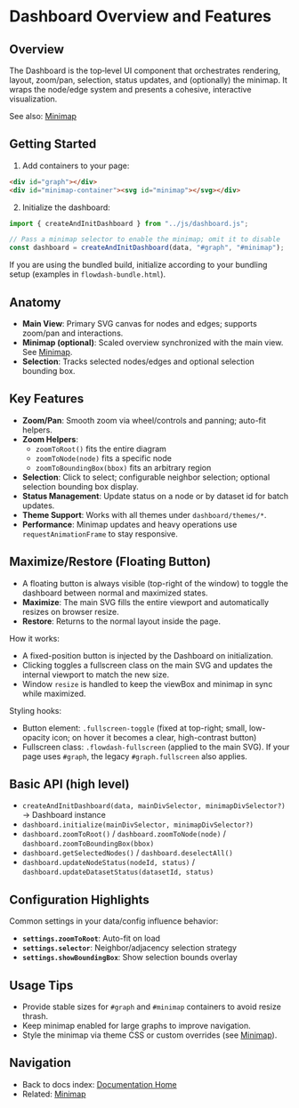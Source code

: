 # Dashboard Overview and Features

## Overview

The Dashboard is the top‑level UI component that orchestrates rendering, layout, zoom/pan, selection, status updates, and (optionally) the minimap. It wraps the node/edge system and presents a cohesive, interactive visualization.

See also: [Minimap](minimap.md)

## Getting Started

1) Add containers to your page:

```html
<div id="graph"></div>
<div id="minimap-container"><svg id="minimap"></svg></div>
```

2) Initialize the dashboard:

```javascript
import { createAndInitDashboard } from "../js/dashboard.js";

// Pass a minimap selector to enable the minimap; omit it to disable
const dashboard = createAndInitDashboard(data, "#graph", "#minimap");
```

If you are using the bundled build, initialize according to your bundling setup (examples in `flowdash-bundle.html`).

## Anatomy

- **Main View**: Primary SVG canvas for nodes and edges; supports zoom/pan and interactions.
- **Minimap (optional)**: Scaled overview synchronized with the main view. See [Minimap](minimap.md).
- **Selection**: Tracks selected nodes/edges and optional selection bounding box.

## Key Features

- **Zoom/Pan**: Smooth zoom via wheel/controls and panning; auto-fit helpers.
- **Zoom Helpers**:
  - `zoomToRoot()` fits the entire diagram
  - `zoomToNode(node)` fits a specific node
  - `zoomToBoundingBox(bbox)` fits an arbitrary region
- **Selection**: Click to select; configurable neighbor selection; optional selection bounding box display.
- **Status Management**: Update status on a node or by dataset id for batch updates.
- **Theme Support**: Works with all themes under `dashboard/themes/*`.
- **Performance**: Minimap updates and heavy operations use `requestAnimationFrame` to stay responsive.

## Maximize/Restore (Floating Button)

- A floating button is always visible (top-right of the window) to toggle the dashboard between normal and maximized states.
- **Maximize**: The main SVG fills the entire viewport and automatically resizes on browser resize.
- **Restore**: Returns to the normal layout inside the page.

How it works:

- A fixed-position button is injected by the Dashboard on initialization.
- Clicking toggles a fullscreen class on the main SVG and updates the internal viewport to match the new size.
- Window `resize` is handled to keep the viewBox and minimap in sync while maximized.

Styling hooks:

- Button element: `.fullscreen-toggle` (fixed at top-right; small, low-opacity icon; on hover it becomes a clear, high-contrast button)
- Fullscreen class: `.flowdash-fullscreen` (applied to the main SVG). If your page uses `#graph`, the legacy `#graph.fullscreen` also applies.


## Basic API (high level)

- `createAndInitDashboard(data, mainDivSelector, minimapDivSelector?)` → Dashboard instance
- `dashboard.initialize(mainDivSelector, minimapDivSelector?)`
- `dashboard.zoomToRoot()` / `dashboard.zoomToNode(node)` / `dashboard.zoomToBoundingBox(bbox)`
- `dashboard.getSelectedNodes()` / `dashboard.deselectAll()`
- `dashboard.updateNodeStatus(nodeId, status)` / `dashboard.updateDatasetStatus(datasetId, status)`

## Configuration Highlights

Common settings in your data/config influence behavior:

- **`settings.zoomToRoot`**: Auto-fit on load
- **`settings.selector`**: Neighbor/adjacency selection strategy
- **`settings.showBoundingBox`**: Show selection bounds overlay

## Usage Tips

- Provide stable sizes for `#graph` and `#minimap` containers to avoid resize thrash.
- Keep minimap enabled for large graphs to improve navigation.
- Style the minimap via theme CSS or custom overrides (see [Minimap](minimap.md)).

## Navigation

- Back to docs index: [Documentation Home](README.md)
- Related: [Minimap](minimap.md)


